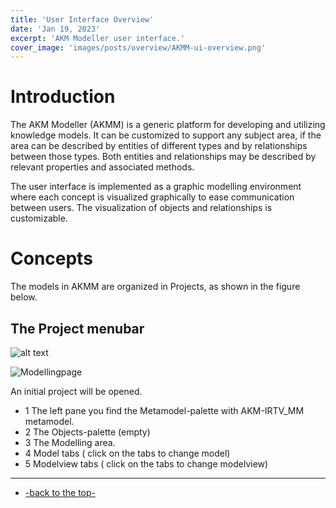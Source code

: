 ```yaml
---
title: 'User Interface Overview'
date: 'Jan 19, 2023'
excerpt: 'AKM Modeller user interface.'
cover_image: 'images/posts/overview/AKMM-ui-overview.png'
---
```


# Introduction

The AKM Modeller (AKMM) is a generic platform for developing and utilizing knowledge models. 
It can be customized to support any subject area, if the area can be described by entities of different types and by relationships between those types. Both entities and relationships may be described by relevant properties and associated methods.

The user interface is implemented as a graphic modelling environment where each concept is visualized graphically to ease communication between users. The visualization of objects and relationships is customizable.


# Concepts

The models in AKMM are organized in Projects, as shown in the figure below.

## The Project menubar

![alt text](/images/posts/overview/AKMM-ui-overview.png)


![Modellingpage](/images/posts/overview/image01.png)

An initial project will be opened. 
- 1 The left pane you find the Metamodel-palette with AKM-IRTV_MM metamodel.
- 2 The Objects-palette (empty) 
- 3 The Modelling area.
- 4 Model tabs ( click on the tabs to change model)
- 5 Modelview tabs ( click on the tabs to change modelview)


---
 - [-back to the top-](#introduction)